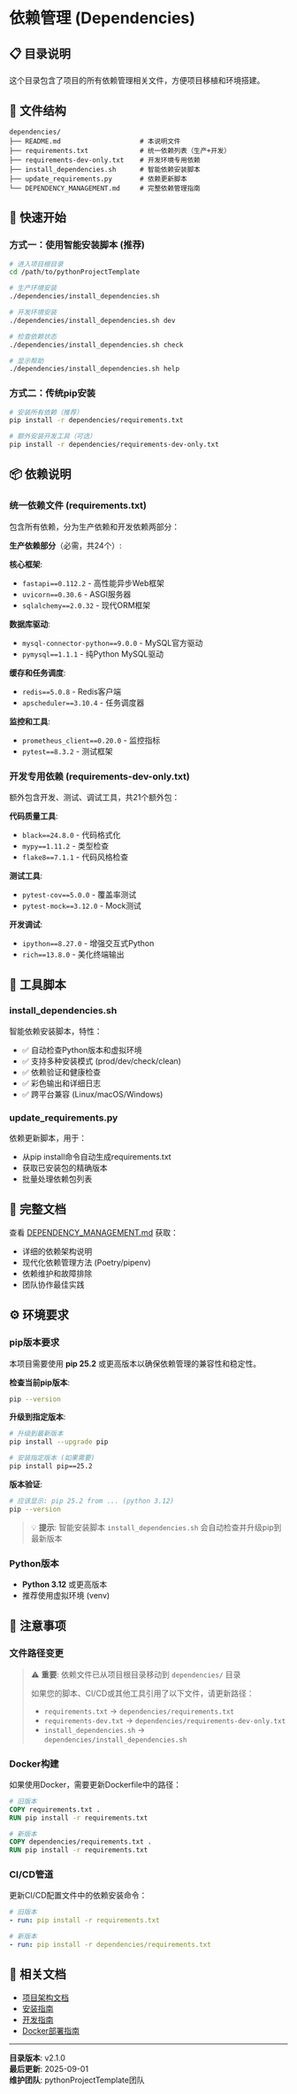# 依赖管理 (Dependencies)

## 📋 目录说明

这个目录包含了项目的所有依赖管理相关文件，方便项目移植和环境搭建。

## 📁 文件结构

```
dependencies/
├── README.md                    # 本说明文件
├── requirements.txt             # 统一依赖列表（生产+开发）
├── requirements-dev-only.txt    # 开发环境专用依赖
├── install_dependencies.sh      # 智能依赖安装脚本
├── update_requirements.py       # 依赖更新脚本
└── DEPENDENCY_MANAGEMENT.md     # 完整依赖管理指南
```

## 🚀 快速开始

### 方式一：使用智能安装脚本 (推荐)

```bash
# 进入项目根目录
cd /path/to/pythonProjectTemplate

# 生产环境安装
./dependencies/install_dependencies.sh

# 开发环境安装
./dependencies/install_dependencies.sh dev

# 检查依赖状态
./dependencies/install_dependencies.sh check

# 显示帮助
./dependencies/install_dependencies.sh help
```

### 方式二：传统pip安装

```bash
# 安装所有依赖（推荐）
pip install -r dependencies/requirements.txt

# 额外安装开发工具（可选）
pip install -r dependencies/requirements-dev-only.txt
```

## 📦 依赖说明

### 统一依赖文件 (requirements.txt)
包含所有依赖，分为生产依赖和开发依赖两部分：

**生产依赖部分**（必需，共24个）:

**核心框架**:
- `fastapi==0.112.2` - 高性能异步Web框架
- `uvicorn==0.30.6` - ASGI服务器
- `sqlalchemy==2.0.32` - 现代ORM框架

**数据库驱动**:
- `mysql-connector-python==9.0.0` - MySQL官方驱动
- `pymysql==1.1.1` - 纯Python MySQL驱动

**缓存和任务调度**:
- `redis==5.0.8` - Redis客户端
- `apscheduler==3.10.4` - 任务调度器

**监控和工具**:
- `prometheus_client==0.20.0` - 监控指标
- `pytest==8.3.2` - 测试框架

### 开发专用依赖 (requirements-dev-only.txt)
额外包含开发、测试、调试工具，共21个额外包：

**代码质量工具**:
- `black==24.8.0` - 代码格式化
- `mypy==1.11.2` - 类型检查
- `flake8==7.1.1` - 代码风格检查

**测试工具**:
- `pytest-cov==5.0.0` - 覆盖率测试
- `pytest-mock==3.12.0` - Mock测试

**开发调试**:
- `ipython==8.27.0` - 增强交互式Python
- `rich==13.8.0` - 美化终端输出

## 🔧 工具脚本

### install_dependencies.sh
智能依赖安装脚本，特性：
- ✅ 自动检查Python版本和虚拟环境
- ✅ 支持多种安装模式 (prod/dev/check/clean)
- ✅ 依赖验证和健康检查
- ✅ 彩色输出和详细日志
- ✅ 跨平台兼容 (Linux/macOS/Windows)

### update_requirements.py
依赖更新脚本，用于：
- 从pip install命令自动生成requirements.txt
- 获取已安装包的精确版本
- 批量处理依赖包列表

## 📖 完整文档

查看 [DEPENDENCY_MANAGEMENT.md](DEPENDENCY_MANAGEMENT.md) 获取：
- 详细的依赖架构说明
- 现代化依赖管理方法 (Poetry/pipenv)
- 依赖维护和故障排除
- 团队协作最佳实践

## ⚙️ 环境要求

### pip版本要求
本项目需要使用 **pip 25.2** 或更高版本以确保依赖管理的兼容性和稳定性。

**检查当前pip版本**:
```bash
pip --version
```

**升级到指定版本**:
```bash
# 升级到最新版本
pip install --upgrade pip

# 安装指定版本 (如果需要)
pip install pip==25.2
```

**版本验证**:
```bash
# 应该显示: pip 25.2 from ... (python 3.12)
pip --version
```

> 💡 **提示**: 智能安装脚本 `install_dependencies.sh` 会自动检查并升级pip到最新版本

### Python版本
- **Python 3.12** 或更高版本
- 推荐使用虚拟环境 (venv)

## 🚨 注意事项

### 文件路径变更
> ⚠️ **重要**: 依赖文件已从项目根目录移动到 `dependencies/` 目录
> 
> 如果您的脚本、CI/CD或其他工具引用了以下文件，请更新路径：
> - `requirements.txt` → `dependencies/requirements.txt`
> - `requirements-dev.txt` → `dependencies/requirements-dev-only.txt`
> - `install_dependencies.sh` → `dependencies/install_dependencies.sh`

### Docker构建
如果使用Docker，需要更新Dockerfile中的路径：

```dockerfile
# 旧版本
COPY requirements.txt .
RUN pip install -r requirements.txt

# 新版本
COPY dependencies/requirements.txt .
RUN pip install -r requirements.txt
```

### CI/CD管道
更新CI/CD配置文件中的依赖安装命令：

```yaml
# 旧版本
- run: pip install -r requirements.txt

# 新版本  
- run: pip install -r dependencies/requirements.txt
```

## 🔗 相关文档

- [项目架构文档](../docs/PROJECT_ARCHITECTURE.md)
- [安装指南](../docs/guides/installation-guide.md)
- [开发指南](../docs/guides/development-guide.md)
- [Docker部署指南](../docs/guides/deployment-guide.md)

---

**目录版本**: v2.1.0  
**最后更新**: 2025-09-01  
**维护团队**: pythonProjectTemplate团队